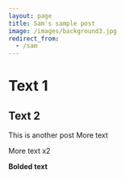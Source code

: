 ```yaml
---
layout: page
title: Sam's sample post
image: /images/background3.jpg
redirect_from:
  - /sam
---
```

# Text 1
## Text 2

This is another post
More text

More text x2

**Bolded text**

